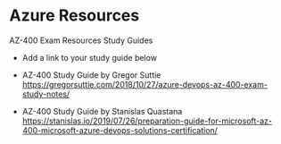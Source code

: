 # Azure Resources
AZ-400 Exam Resources Study Guides

* Add a link to your study guide below 

* AZ-400 Study Guide by Gregor Suttie
https://gregorsuttie.com/2018/10/27/azure-devops-az-400-exam-study-notes/

* AZ-400 Study Guide by Stanislas Quastana
https://stanislas.io/2019/07/26/preparation-guide-for-microsoft-az-400-microsoft-azure-devops-solutions-certification/

